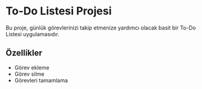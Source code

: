 # To-Do Listesi Projesi

Bu proje, günlük görevlerinizi takip etmenize yardımcı olacak basit bir To-Do Listesi uygulamasıdır.

## Özellikler

- Görev ekleme
- Görev silme
- Görevleri tamamlama

